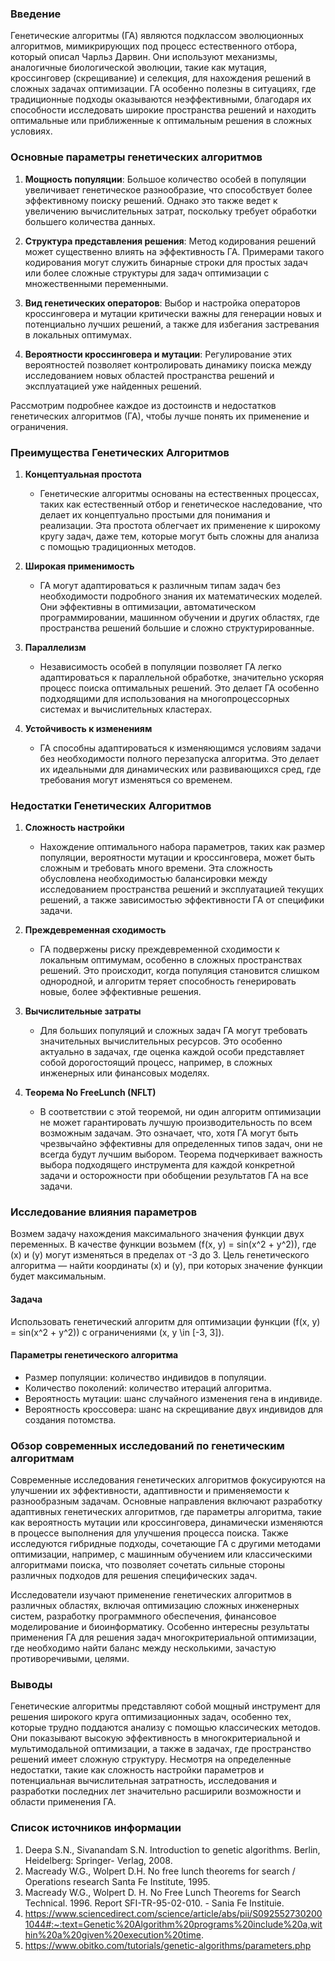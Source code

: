 ### Введение
Генетические алгоритмы (ГА) являются подклассом эволюционных алгоритмов, мимикрирующих под процесс естественного отбора, который описал Чарльз Дарвин. Они используют механизмы, аналогичные биологической эволюции, такие как мутация, кроссинговер (скрещивание) и селекция, для нахождения решений в сложных задачах оптимизации. ГА особенно полезны в ситуациях, где традиционные подходы оказываются неэффективными, благодаря их способности исследовать широкие пространства решений и находить оптимальные или приближенные к оптимальным решения в сложных условиях.

### Основные параметры генетических алгоритмов

1. **Мощность популяции**: Большое количество особей в популяции увеличивает генетическое разнообразие, что способствует более эффективному поиску решений. Однако это также ведет к увеличению вычислительных затрат, поскольку требует обработки большего количества данных.

2. **Структура представления решения**: Метод кодирования решений может существенно влиять на эффективность ГА. Примерами такого кодирования могут служить бинарные строки для простых задач или более сложные структуры для задач оптимизации с множественными переменными.

3. **Вид генетических операторов**: Выбор и настройка операторов кроссинговера и мутации критически важны для генерации новых и потенциально лучших решений, а также для избегания застревания в локальных оптимумах.

4. **Вероятности кроссинговера и мутации**: Регулирование этих вероятностей позволяет контролировать динамику поиска между исследованием новых областей пространства решений и эксплуатацией уже найденных решений.

Рассмотрим подробнее каждое из достоинств и недостатков генетических алгоритмов (ГА), чтобы лучше понять их применение и ограничения.

### Преимущества Генетических Алгоритмов

1. **Концептуальная простота**
   - Генетические алгоритмы основаны на естественных процессах, таких как естественный отбор и генетическое наследование, что делает их концептуально простыми для понимания и реализации. Эта простота облегчает их применение к широкому кругу задач, даже тем, которые могут быть сложны для анализа с помощью традиционных методов.

2. **Широкая применимость**
   - ГА могут адаптироваться к различным типам задач без необходимости подробного знания их математических моделей. Они эффективны в оптимизации, автоматическом программировании, машинном обучении и других областях, где пространства решений большие и сложно структурированные.

3. **Параллелизм**
   - Независимость особей в популяции позволяет ГА легко адаптироваться к параллельной обработке, значительно ускоряя процесс поиска оптимальных решений. Это делает ГА особенно подходящими для использования на многопроцессорных системах и вычислительных кластерах.

4. **Устойчивость к изменениям**
   - ГА способны адаптироваться к изменяющимся условиям задачи без необходимости полного перезапуска алгоритма. Это делает их идеальными для динамических или развивающихся сред, где требования могут изменяться со временем.

### Недостатки Генетических Алгоритмов

1. **Сложность настройки**
   - Нахождение оптимального набора параметров, таких как размер популяции, вероятности мутации и кроссинговера, может быть сложным и требовать много времени. Эта сложность обусловлена необходимостью балансировки между исследованием пространства решений и эксплуатацией текущих решений, а также зависимостью эффективности ГА от специфики задачи.

2. **Преждевременная сходимость**
   - ГА подвержены риску преждевременной сходимости к локальным оптимумам, особенно в сложных пространствах решений. Это происходит, когда популяция становится слишком однородной, и алгоритм теряет способность генерировать новые, более эффективные решения.

3. **Вычислительные затраты**
   - Для больших популяций и сложных задач ГА могут требовать значительных вычислительных ресурсов. Это особенно актуально в задачах, где оценка каждой особи представляет собой дорогостоящий процесс, например, в сложных инженерных или финансовых моделях.

4. **Теорема No FreeLunch (NFLT)**
   - В соответствии с этой теоремой, ни один алгоритм оптимизации не может гарантировать лучшую производительность по всем возможным задачам. Это означает, что, хотя ГА могут быть чрезвычайно эффективны для определенных типов задач, они не всегда будут лучшим выбором. Теорема подчеркивает важность выбора подходящего инструмента для каждой конкретной задачи и осторожности при обобщении результатов ГА на все задачи.


### Исследование влияния параметров 
Возмем задачу нахождения максимального значения функции двух переменных. В качестве функции возьмем \(f(x, y) = sin(x^2 + y^2)\), где \(x\) и \(y\) могут изменяться в пределах от -3 до 3. Цель генетического алгоритма — найти координаты \(x\) и \(y\), при которых значение функции будет максимальным.

#### Задача
Использовать генетический алгоритм для оптимизации функции \(f(x, y) = sin(x^2 + y^2)\) с ограничениями \(x, y \in [-3, 3]\).

#### Параметры генетического алгоритма
- Размер популяции: количество индивидов в популяции.
- Количество поколений: количество итераций алгоритма.
- Вероятность мутации: шанс случайного изменения гена в индивиде.
- Вероятность кроссовера: шанс на скрещивание двух индивидов для создания потомства.



### Обзор современных исследований по генетическим алгоритмам

Современные исследования генетических алгоритмов фокусируются на улучшении их эффективности, адаптивности и применяемости к разнообразным задачам. Основные направления включают разработку адаптивных генетических алгоритмов, где параметры алгоритма, такие как вероятность мутации или кроссинговера, динамически изменяются в процессе выполнения для улучшения процесса поиска. Также исследуются гибридные подходы, сочетающие ГА с другими методами оптимизации, например, с машинным обучением или классическими алгоритмами поиска, что позволяет сочетать сильные стороны различных подходов для решения специфических задач.

Исследователи изучают применение генетических алгоритмов в различных областях, включая оптимизацию сложных инженерных систем, разработку программного обеспечения, финансовое моделирование и биоинформатику. Особенно интересны результаты применения ГА для решения задач многокритериальной оптимизации, где необходимо найти баланс между несколькими, зачастую противоречивыми, целями.

### Выводы

Генетические алгоритмы представляют собой мощный инструмент для решения широкого круга оптимизационных задач, особенно тех, которые трудно поддаются анализу с помощью классических методов. Они показывают высокую эффективность в многокритериальной и мультимодальной оптимизации, а также в задачах, где пространство решений имеет сложную структуру. Несмотря на определенные недостатки, такие как сложность настройки параметров и потенциальная вычислительная затратность, исследования и разработки последних лет значительно расширили возможности и области применения ГА.

### Список источников информации
1. Deepa S.N., Sivanandam S.N. Introduction to genetic algorithms. Berlin, Heidelberg: Springer- Verlag, 2008.
2. Macready W.G., Wolpert D.H. No free lunch theorems for search / Operations research Santa Fe Institute, 1995.
3. Macready W.G., Wolpert D. H. No Free Lunch Theorems for Search Technical. 1996. Report SFI-TR-95-02-010. - Sania Fe Instituie.
4. https://www.sciencedirect.com/science/article/abs/pii/S0925527302001044#:~:text=Genetic%20Algorithm%20programs%20include%20a,within%20a%20given%20execution%20time.
5. https://www.obitko.com/tutorials/genetic-algorithms/parameters.php  
